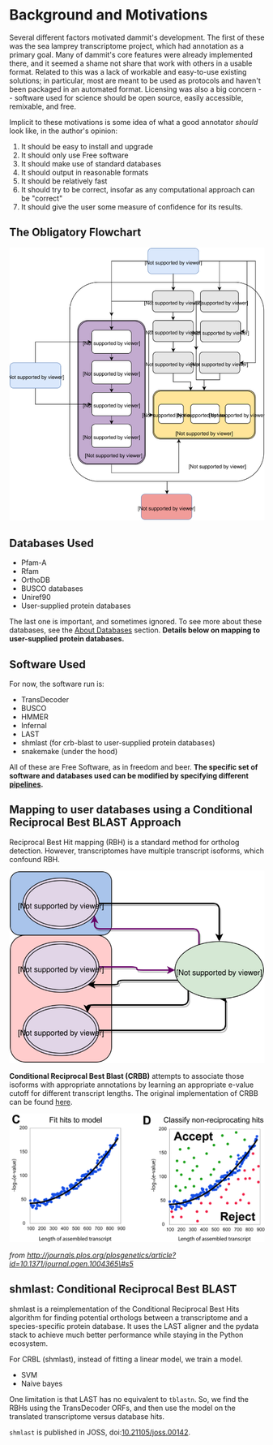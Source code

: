 # Background and Motivations

Several different factors motivated dammit's development. The first of
these was the sea lamprey transcriptome project, which had annotation as
a primary goal. Many of dammit's core features were already implemented
there, and it seemed a shame not share that work with others in a usable
format. Related to this was a lack of workable and easy-to-use existing
solutions; in particular, most are meant to be used as protocols and
haven't been packaged in an automated format. Licensing was also a big
concern -- software used for science should be open source, easily
accessible, remixable, and free.

Implicit to these motivations is some idea of what a good annotator
*should* look like, in the author's opinion:

1.  It should be easy to install and upgrade
2.  It should only use Free software
3.  It should make use of standard databases
4.  It should output in reasonable formats
5.  It should be relatively fast
6.  It should try to be correct, insofar as any computational approach
    can be "correct"
7.  It should give the user some measure of confidence for its results.

## The Obligatory Flowchart

![The Workflow](static/workflow.svg)

## Databases Used

-   Pfam-A
-   Rfam
-   OrthoDB
-   BUSCO databases
-   Uniref90
-   User-supplied protein databases

The last one is important, and sometimes ignored. To see more about these databases, 
see the [About Databases](database-about.md) section.
**Details below on mapping to user-supplied protein databases.**

## Software Used

For now, the software run is:

-   TransDecoder
-   BUSCO
-   HMMER
-   Infernal
-   LAST
-   shmlast (for crb-blast to user-supplied protein databases)
-   snakemake (under the hood)

All of these are Free Software, as in freedom and beer. 
**The specific set of software and databases used can be modified by specifying different [pipelines](pipelines.md).**

## Mapping to user databases using a Conditional Reciprocal Best BLAST Approach

Reciprocal Best Hit mapping (RBH) is a standard method for ortholog detection.
However, transcriptomes have multiple transcript isoforms, which confound RBH.

![](static/RBH.svg)

**Conditional Reciprocal Best Blast (CRBB)** attempts to associate those isoforms
with appropriate annotations by learning an appropriate e-value cutoff for 
different transcript lengths. The original implementation of CRBB 
can be found [here](https://github.com/cboursnell/crb-blast). 

![CRBB](static/CRBB_decision.png)

*from
http://journals.plos.org/plosgenetics/article?id=10.1371/journal.pgen.1004365\#s5*

## shmlast: Conditional Reciprocal Best BLAST

shmlast is a reimplementation of the Conditional Reciprocal Best Hits 
algorithm for finding potential orthologs between a transcriptome and 
a species-specific protein database. It uses the LAST aligner and the 
pydata stack to achieve much better performance while staying in the 
Python ecosystem. 

For CRBL (shmlast), instead of fitting a linear model, we train a model.

-   SVM
-   Naive bayes

One limitation is that LAST has no equivalent to `tblastn`. So, we find
the RBHs using the TransDecoder ORFs, and then use the model on the
translated transcriptome versus database hits. 

`shmlast` is published in JOSS, doi:[10.21105/joss.00142](https://joss.theoj.org/papers/10.21105/joss.00142).
